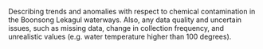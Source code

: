 Describing trends and anomalies with respect to chemical contamination in the Boonsong Lekagul waterways.
Also, any data quality and uncertain issues, such as missing data, change in collection frequency, and unrealistic values (e.g. water temperature higher than 100 degrees).
